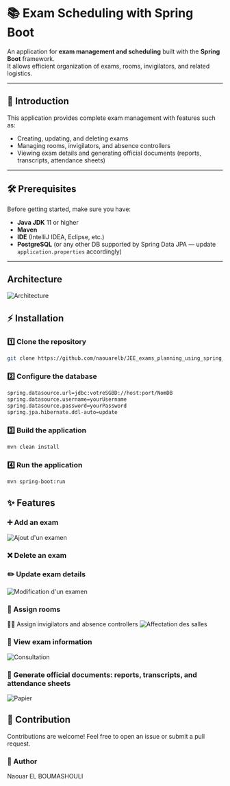 # 📚 Exam Scheduling with Spring Boot

An application for **exam management and scheduling** built with the **Spring Boot** framework.  
It allows efficient organization of exams, rooms, invigilators, and related logistics.

---

## 🚀 Introduction
This application provides complete exam management with features such as:  
- Creating, updating, and deleting exams  
- Managing rooms, invigilators, and absence controllers  
- Viewing exam details and generating official documents (reports, transcripts, attendance sheets)  

---

## 🛠️ Prerequisites
Before getting started, make sure you have:  
- **Java JDK** 11 or higher  
- **Maven**  
- **IDE** (IntelliJ IDEA, Eclipse, etc.)  
- **PostgreSQL** (or any other DB supported by Spring Data JPA — update `application.properties` accordingly)  

---

## Architecture
![Architecture](images/Architecture.drawio.png)


## ⚡ Installation

### 1️⃣ Clone the repository
```bash
git clone https://github.com/naouarelb/JEE_exams_planning_using_spring_boot.git
```

### 2️⃣ Configure the database
```bash
spring.datasource.url=jdbc:votreSGBD://host:port/NomDB
spring.datasource.username=yourUsername
spring.datasource.password=yourPassword
spring.jpa.hibernate.ddl-auto=update
```

### 3️⃣ Build the application
```bash
mvn clean install
```
### 4️⃣ Run the application
```bash
mvn spring-boot:run
```
## ✨ Features
### ➕ Add an exam
![Ajout d'un examen](images/formulaire_Creation_Examen.png)

### ❌ Delete an exam

### ✏️ Update exam details
![Modification d'un examen](images/formulaire_Modification_Examen.png)

### 🏫 Assign rooms
👨‍🏫 Assign invigilators and absence controllers
![Affectation des salles](images/Affectation_Salles.png)

### 📄 View exam information
![Consultation](images/infomation.png)

### 📝 Generate official documents: reports, transcripts, and attendance sheets
![Papier](images/PV_Papport_enonce.png)


## 🤝 Contribution
Contributions are welcome!
Feel free to open an issue or submit a pull request.

### 👤 Author
Naouar EL BOUMASHOULI

